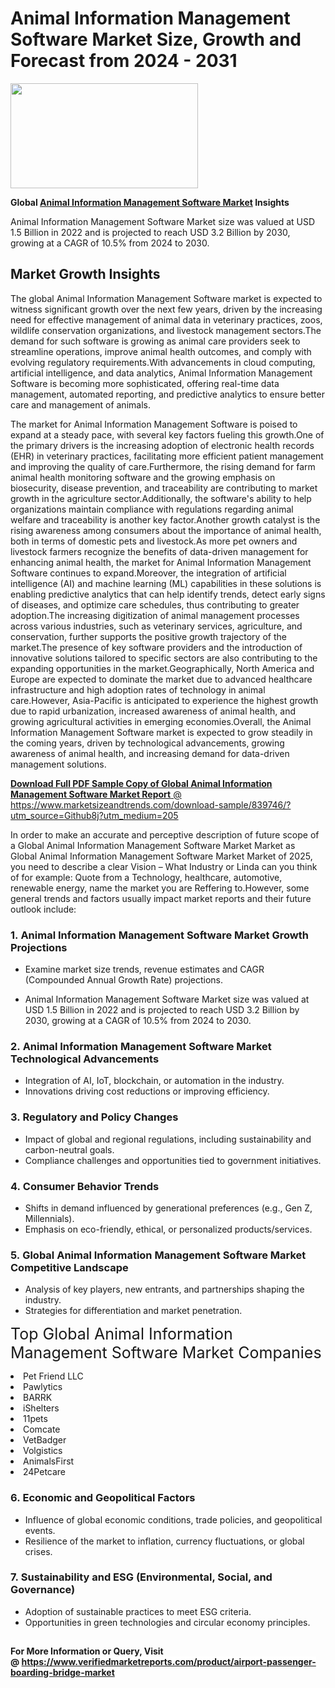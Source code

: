 <H1>Animal Information Management Software Market Size, Growth and Forecast from 2024 - 2031</H1><img class="aligncenter size-medium wp-image-584254" src="https://thirdeyenews.in/wp-content/uploads/2024/09/Global-Market-Research-300x168.jpeg" alt="" width="300" height="168" /><p><strong>Global&nbsp;<a href="https://www.marketsizeandtrends.com/download-sample/839746/?utm_source=Github8j?utm_medium=205">Animal Information Management Software Market</a> Insights</strong></p><p>Animal Information Management Software Market size was valued at USD 1.5 Billion in 2022 and is projected to reach USD 3.2 Billion by 2030, growing at a CAGR of 10.5% from 2024 to 2030.</p><p><h2>Market Growth Insights</h2> <p>The global Animal Information Management Software market is expected to witness significant growth over the next few years, driven by the increasing need for effective management of animal data in veterinary practices, zoos, wildlife conservation organizations, and livestock management sectors.The demand for such software is growing as animal care providers seek to streamline operations, improve animal health outcomes, and comply with evolving regulatory requirements.With advancements in cloud computing, artificial intelligence, and data analytics, Animal Information Management Software is becoming more sophisticated, offering real-time data management, automated reporting, and predictive analytics to ensure better care and management of animals.</p> <p><a href="#"></a></p> <p>The market for Animal Information Management Software is poised to expand at a steady pace, with several key factors fueling this growth.One of the primary drivers is the increasing adoption of electronic health records (EHR) in veterinary practices, facilitating more efficient patient management and improving the quality of care.Furthermore, the rising demand for farm animal health monitoring software and the growing emphasis on biosecurity, disease prevention, and traceability are contributing to market growth in the agriculture sector.Additionally, the software's ability to help organizations maintain compliance with regulations regarding animal welfare and traceability is another key factor.Another growth catalyst is the rising awareness among consumers about the importance of animal health, both in terms of domestic pets and livestock.As more pet owners and livestock farmers recognize the benefits of data-driven management for enhancing animal health, the market for Animal Information Management Software continues to expand.Moreover, the integration of artificial intelligence (AI) and machine learning (ML) capabilities in these solutions is enabling predictive analytics that can help identify trends, detect early signs of diseases, and optimize care schedules, thus contributing to greater adoption.The increasing digitization of animal management processes across various industries, such as veterinary services, agriculture, and conservation, further supports the positive growth trajectory of the market.The presence of key software providers and the introduction of innovative solutions tailored to specific sectors are also contributing to the expanding opportunities in the market.Geographically, North America and Europe are expected to dominate the market due to advanced healthcare infrastructure and high adoption rates of technology in animal care.However, Asia-Pacific is anticipated to experience the highest growth due to rapid urbanization, increased awareness of animal health, and growing agricultural activities in emerging economies.Overall, the Animal Information Management Software market is expected to grow steadily in the coming years, driven by technological advancements, growing awareness of animal health, and increasing demand for data-driven management solutions.</p> <p><a href="#"></p><p><span class=""><strong>Download Full PDF Sample Copy of Global Animal Information Management Software Market Report</strong> @ <a href="https://www.marketsizeandtrends.com/download-sample/839746/?utm_source=Github8j?utm_medium=205" target="_blank">https://www.marketsizeandtrends.com/download-sample/839746/?utm_source=Github8j?utm_medium=205</a></span></p><p>In order to make an accurate and perceptive description of future scope of a Global&nbsp;Animal Information Management Software Market Market as Global&nbsp;Animal Information Management Software Market Market of 2025, you need to describe a clear Vision &ndash; What Industry or Linda can you think of for example: Quote from a Technology, healthcare, automotive, renewable energy, name the market you are Reffering to.However, some general trends and factors usually impact market reports and their future outlook include:</p><h3>1.&nbsp;<strong>Animal Information Management Software Market Growth Projections</strong></h3><ul><li>Examine market size trends, revenue estimates and CAGR (Compounded Annual Growth Rate) projections.</li><li><p>Animal Information Management Software Market size was valued at USD 1.5 Billion in 2022 and is projected to reach USD 3.2 Billion by 2030, growing at a CAGR of 10.5% from 2024 to 2030.</p></li></ul><h3>2.&nbsp;<strong>Animal Information Management Software Market Technological Advancements</strong></h3><ul><li>Integration of AI, IoT, blockchain, or automation in the industry.</li><li>Innovations driving cost reductions or improving efficiency.</li></ul><h3>3.&nbsp;<strong>Regulatory and Policy Changes</strong></h3><ul><li>Impact of global and regional regulations, including sustainability and carbon-neutral goals.</li><li>Compliance challenges and opportunities tied to government initiatives.</li></ul><h3>4.&nbsp;<strong>Consumer Behavior Trends</strong></h3><ul><li>Shifts in demand influenced by generational preferences (e.g., Gen Z, Millennials).</li><li>Emphasis on eco-friendly, ethical, or personalized products/services.</li></ul><h3>5.&nbsp;<strong>Global Animal Information Management Software Market Competitive Landscape</strong></h3><ul><li>Analysis of key players, new entrants, and partnerships shaping the industry.</li><li>Strategies for differentiation and market penetration.</li></ul><p data-pm-slice="1 1 []"><span style="color: inherit; font-family: inherit; font-size: 25px;">Top Global Animal Information Management Software Market Companies</span></p><div class="" data-test-id=""><p><li>Pet Friend LLC</li><li> Pawlytics</li><li> BARRK</li><li> iShelters</li><li> 11pets</li><li> Comcate</li><li> VetBadger</li><li> Volgistics</li><li> AnimalsFirst</li><li> 24Petcare</li></p></div><h3>6.&nbsp;<strong>Economic and Geopolitical Factors</strong></h3><ul><li>Influence of global economic conditions, trade policies, and geopolitical events.</li><li>Resilience of the market to inflation, currency fluctuations, or global crises.</li></ul><h3>7.&nbsp;<strong>Sustainability and ESG (Environmental, Social, and Governance)</strong></h3><ul><li>Adoption of sustainable practices to meet ESG criteria.</li><li>Opportunities in green technologies and circular economy principles.</li></ul><h2><strong style="font-size: 14px;">For More Information or Query, Visit @&nbsp;</strong><a style="background-color: #ffffff; font-size: 14px;" href="https://www.marketsizeandtrends.com/report/animal-information-management-software-market/" target="_blank">https://www.verifiedmarketreports.com/product/airport-passenger-boarding-bridge-market</a></h2>